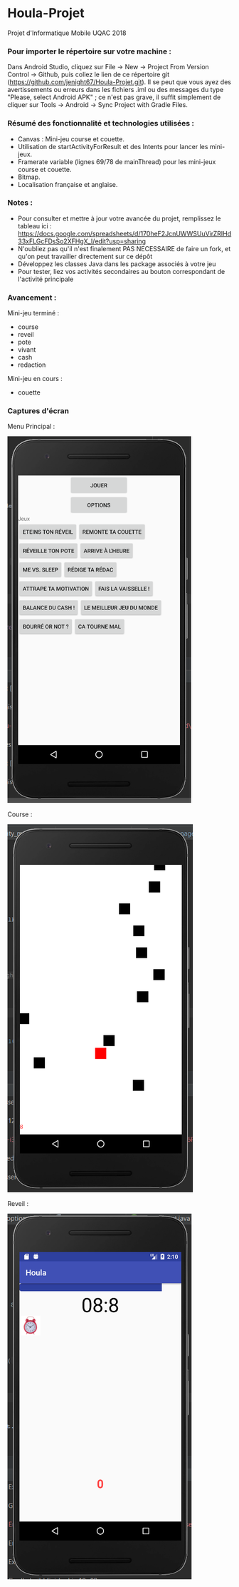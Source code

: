 # Houla-Projet
Projet d'Informatique Mobile UQAC 2018

### Pour importer le répertoire sur votre machine :
Dans Android Studio, cliquez sur File -> New -> Project From Version Control -> Github, puis collez le lien de ce répertoire git (https://github.com/jenight67/Houla-Projet.git). Il se peut que vous ayez des avertissements ou erreurs dans les fichiers .iml ou des messages du type "Please, select Android APK" ; ce n'est pas grave, il suffit simplement de cliquer sur Tools -> Android -> Sync Project with Gradle Files.

### Résumé des fonctionnalité et technologies utilisées :

- Canvas : Mini-jeu course et couette.
- Utilisation de startActivityForResult et des Intents pour lancer les mini-jeux.
- Framerate variable (lignes 69/78 de mainThread) pour les mini-jeux course et couette.
- Bitmap.
- Localisation française et anglaise.


### Notes : 
- Pour consulter et mettre à jour votre avancée du projet, remplissez le tableau ici : https://docs.google.com/spreadsheets/d/170heF2JcnUWWSUuVirZRIHd33xFLGcFDsSo2XFHgX_I/edit?usp=sharing
- N'oubliez pas qu'il n'est finalement PAS NECESSAIRE de faire un fork, et qu'on peut travailler directement sur ce dépôt
- Développez les classes Java dans les package associés à votre jeu
- Pour tester, liez vos activités secondaires au bouton correspondant de l'activité principale

### Avancement :

Mini-jeu terminé :
- course
- reveil
- pote
- vivant
- cash
- redaction

Mini-jeu en cours :
- couette


### Captures d'écran
Menu Principal :

![menu](https://github.com/jenight67/Houla-Projet/blob/master/ScreenProjet/MenuPrincipal.PNG "Menu principal")

Course :

![course](https://github.com/jenight67/Houla-Projet/blob/master/ScreenProjet/Course.PNG "Course")

Reveil :

![reveil](https://github.com/jenight67/Houla-Projet/blob/master/ScreenProjet/Reveil.PNG "Mini-jeu eteint ton reveil")

